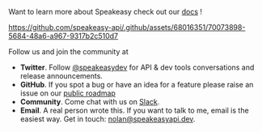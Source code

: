 Want to learn more about Speakeasy check out our [docs](https://speakeasyapi.dev/docs/) !


https://github.com/speakeasy-api/.github/assets/68016351/70073898-5684-48a6-a967-9317b2c510d7


Follow us and join the community at 

* **Twitter**. Follow [@speakeasydev](https://twitter.com/speakeasydev) for API & dev tools conversations and release announcements.
* **GitHub**. If you spot a bug or have an idea for a feature please raise an issue on our [public roadmap](https://github.com/orgs/speakeasy-api/projects/6/views/1)
* **Community**. Come chat with us on [Slack](https://join.slack.com/t/speakeasy-dev/shared_invite/zt-1df0lalk5-HCAlpcQiqPw8vGukQWhexw). 
* **Email**. A real person wrote this. If you want to talk to me, email is the easiest way. Get in touch: nolan@speakeasyapi.dev.


